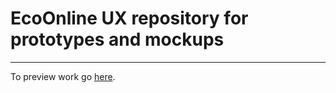 # EcoOnline UX repository for prototypes and mockups

---

To preview work go [here](https://ecoonline.github.io/ux/).
